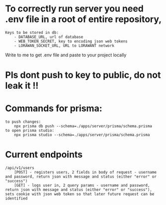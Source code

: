 # To correctly run server you need .env file in a root of entire repository, 
    Keys to be stored in db:
        - DATABASE_URL, url of database
        - WEB_TOKEN_SECRET, key to encoding json web tokens
        - LORAWAN_SOCKET_URL, URL to LORAWANT network

Write to me to get .env file and paste to your project locally
# Pls dont push to key to public, do not leak it !!

# Commands for prisma:
    to push changes:
        npx prisma db push --schema=./apps/server/prisma/schema.prisma
    to open prisma studio:
        npx prisma studio --schema=./apps/server/prisma/schema.prisma


# Current endpoints
    /api/v1/users
        [POST] - registers users, 2 fields in body of request - username and password, return json with message and status (either "error" or "success")
        [GET] - logs user in, 2 query params - username and password, return json with message and status (either "error" or "success"), sets cookie with json web token so that later future request can be identified
